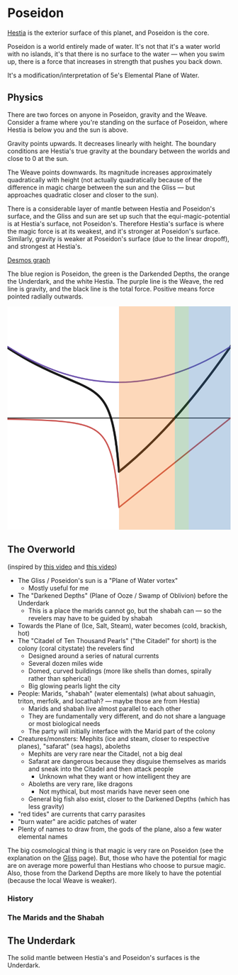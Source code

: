 # Poseidon

[Hestia](./Hestia.md) is the exterior surface of this planet, and Poseidon is the core.

Poseidon is a world entirely made of water. It's not that it's a water world with no islands, it's that there is no surface to the water — when you swim up, there is a force that increases in strength that pushes you back down.

It's a modification/interpretation of 5e's Elemental Plane of Water.

## Physics

There are two forces on anyone in Poseidon, gravity and the Weave. Consider a frame where you're standing on the surface of Poseidon, where Hestia is below you and the sun is above.

Gravity points upwards. It decreases linearly with height. The boundary conditions are Hestia's true gravity at the boundary between the worlds and close to 0 at the sun.

The Weave points downwards. Its magnitude increases approximately quadratically with height (not actually quadratically because of the difference in magic charge between the sun and the Gliss — but approaches quadratic closer and closer to the sun).

There is a considerable layer of mantle between Hestia and Poseidon's surface, and the Gliss and sun are set up such that the equi-magic-potential is at Hestia's surface, not Poseidon's. Therefore Hestia's surface is where the magic force is at its weakest, and it's stronger at Poseidon's surface. Similarly, gravity is weaker at Poseidon's surface (due to the linear dropoff), and strongest at Hestia's.

[Desmos graph](https://www.desmos.com/calculator/po5ucvvqh4)

The blue region is Poseidon, the green is the Darkended Depths, the orange the Underdark, and the white Hestia. The purple line is the Weave, the red line is gravity, and the black line is the total force. Positive means force pointed radially outwards.

![Desmos graph](./desmos-graph.png)

## The Overworld

(inspired by [this video](https://youtu.be/ksAu3OHMZzo) and [this video](https://youtu.be/5U-PYEMReI0))

- The Gliss / Poseidon's sun is a "Plane of Water vortex"
  - Mostly useful for me
- The "Darkened Depths" (Plane of Ooze / Swamp of Oblivion) before the Underdark
  - This is a place the marids cannot go, but the shabah can — so the revelers may have to be guided by shabah
- Towards the Plane of (Ice, Salt, Steam), water becomes (cold, brackish, hot)
- The "Citadel of Ten Thousand Pearls" ("the Citadel" for short) is the colony (coral citystate) the revelers find
  - Designed around a series of natural currents
  - Several dozen miles wide
  - Domed, curved buildings (more like shells than domes, spirally rather than spherical)
  - Big glowing pearls light the city
- People: Marids, "shabah" (water elementals) (what about sahuagin, triton, merfolk, and locathah? — maybe those are from Hestia)
  - Marids and shabah live almost parallel to each other
  - They are fundamentally very different, and do not share a language or most biological needs
  - The party will initially interface with the Marid part of the colony
- Creatures/monsters: Mephits (ice and steam, closer to respective planes), "safarat" (sea hags), aboleths
  - Mephits are very rare near the Citadel, not a big deal
  - Safarat are dangerous because they disguise themselves as marids and sneak into the Citadel and then attack people
    - Unknown what they want or how intelligent they are
  - Aboleths are very rare, like dragons
    - Not mythical, but most marids have never seen one
  - General big fish also exist, closer to the Darkened Depths (which has less gravity)
- "red tides" are currents that carry parasites
- "burn water" are acidic patches of water
- Plenty of names to draw from, the gods of the plane, also a few water elemental names

The big cosmological thing is that magic is very rare on Poseidon (see the explanation on the [Gliss](./Gliss.md) page). But, those who have the potential for magic are on average more powerful than Hestians who choose to pursue magic. Also, those from the Darkend Depths are more likely to have the potential (because the local Weave is weaker).

### History

### The Marids and the Shabah

## The Underdark

The solid mantle between Hestia's and Poseidon's surfaces is the Underdark.
